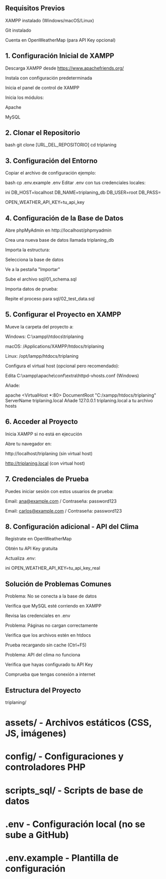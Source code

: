 ## Requisitos Previos
XAMPP instalado (Windows/macOS/Linux)

Git instalado

Cuenta en OpenWeatherMap (para API Key opcional)

## 1. Configuración Inicial de XAMPP
Descarga XAMPP desde https://www.apachefriends.org/

Instala con configuración predeterminada

Inicia el panel de control de XAMPP

Inicia los módulos:

Apache

MySQL

## 2. Clonar el Repositorio
bash
git clone [URL_DEL_REPOSITORIO]
cd triplaning

## 3. Configuración del Entorno
Copiar el archivo de configuración ejemplo:

bash
cp .env.example .env
Editar .env con tus credenciales locales:

ini
DB_HOST=localhost
DB_NAME=triplaning_db
DB_USER=root
DB_PASS=

OPEN_WEATHER_API_KEY=tu_api_key

## 4. Configuración de la Base de Datos
Abre phpMyAdmin en http://localhost/phpmyadmin

Crea una nueva base de datos llamada triplaning_db

Importa la estructura:

Selecciona la base de datos

Ve a la pestaña "Importar"

Sube el archivo sql/01_schema.sql

Importa datos de prueba:

Repite el proceso para sql/02_test_data.sql

## 5. Configurar el Proyecto en XAMPP
Mueve la carpeta del proyecto a:

Windows: C:\xampp\htdocs\triplaning

macOS: /Applications/XAMPP/htdocs/triplaning

Linux: /opt/lampp/htdocs/triplaning

Configura el virtual host (opcional pero recomendado):

Edita C:\xampp\apache\conf\extra\httpd-vhosts.conf (Windows)

Añade:

apache
<VirtualHost *:80>
    DocumentRoot "C:/xampp/htdocs/triplaning"
    ServerName triplaning.local
</VirtualHost>
Añade 127.0.0.1 triplaning.local a tu archivo hosts

## 6. Acceder al Proyecto
Inicia XAMPP si no está en ejecución

Abre tu navegador en:

http://localhost/triplaning (sin virtual host)

http://triplaning.local (con virtual host)

## 7. Credenciales de Prueba
Puedes iniciar sesión con estos usuarios de prueba:

Email: ana@example.com / Contraseña: password123

Email: carlos@example.com / Contraseña: password123

## 8. Configuración adicional - API del Clima
Regístrate en OpenWeatherMap

Obtén tu API Key gratuita

Actualiza .env:

ini
OPEN_WEATHER_API_KEY=tu_api_key_real
## Solución de Problemas Comunes
Problema: No se conecta a la base de datos

Verifica que MySQL esté corriendo en XAMPP

Revisa las credenciales en .env

Problema: Páginas no cargan correctamente

Verifica que los archivos estén en htdocs

Prueba recargando sin cache (Ctrl+F5)

Problema: API del clima no funciona

Verifica que hayas configurado tu API Key

Comprueba que tengas conexión a internet

## Estructura del Proyecto
triplaning/
# assets/       - Archivos estáticos (CSS, JS, imágenes)
# config/       - Configuraciones y controladores PHP
# scripts_sql/          - Scripts de base de datos
# .env          - Configuración local (no se sube a GitHub)
# .env.example  - Plantilla de configuración